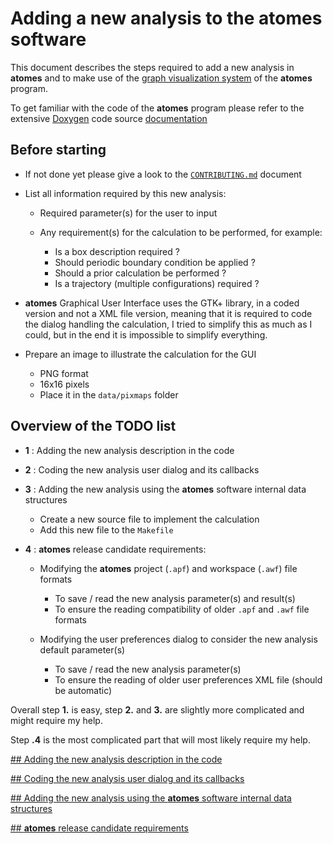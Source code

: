 # Adding a new analysis to the **atomes** software

This document describes the steps required to add a new analysis in **atomes** 
and to make use of the [graph visualization system](https://atomes.ipcms.fr/analyze/) of the **atomes** program. 

To get familiar with the code of the **atomes** program please refer to the extensive [Doxygen][Doxygen] code source [documentation][atomes_doxygen]

## Before starting 

  - If not done yet please give a look to the [`CONTRIBUTING.md`](https://github.com/Slookeur/atomes/blob/devel/CONTRIBUTING.md) document

  - List all information required by this new analysis: 
    - Required parameter(s) for the user to input
    - Any requirement(s) for the calculation to be performed, for example:

      - Is a box description required ? 
      - Should periodic boundary condition be applied ?
      - Should a prior calculation be performed ?
      - Is a trajectory (multiple configurations) required ?

  - **atomes** Graphical User Interface uses the GTK+ library, in a coded version and not a XML file version, 
    meaning that it is required to code the dialog handling the calculation, I tried to simplify this as much as I could, 
    but in the end it is impossible to simplify everything.  
  
  - Prepare an image to illustrate the calculation for the GUI
    - PNG format 
    - 16x16 pixels 
    - Place it in the `data/pixmaps` folder

## Overview of the TODO list

  - **1** : Adding the new analysis description in the code
  - **2** : Coding the new analysis user dialog and its callbacks
  - **3** : Adding the new analysis using the **atomes** software internal data structures

    - Create a new source file to implement the calculation
    - Add this new file to the `Makefile`

  - **4** : **atomes** release candidate requirements:

    - Modifying the **atomes** project (`.apf`) and workspace (`.awf`) file formats

      - To save / read the new analysis parameter(s) and result(s)
      - To ensure the reading compatibility of older `.apf` and `.awf` file formats

    - Modifying the user preferences dialog to consider the new analysis default parameter(s)

      - To save / read the new analysis parameter(s)
      - To ensure the reading of older user preferences XML file (should be automatic)

Overall step **1.** is easy, step **2.** and **3.** are slightly more complicated and might require my help.
 
Step **.4** is the most complicated part that will most likely require my help.

[## Adding the new analysis description in the code][adding]

[## Coding the new analysis user dialog and its callbacks][codding]

[## Adding the new analysis using the **atomes** software internal data structures][analysing]

[## **atomes** release candidate requirements][releasing]


[Doxygen]:https://www.doxygen.nl/
[atomes_doxygen]:https://slookeur.github.io/atomes-doxygen/index.html
[adding]:.STEP-1.md
[codding]:STEP-2.md
[analysing]:STEP-3.md
[releasing]:STEP-4.md
